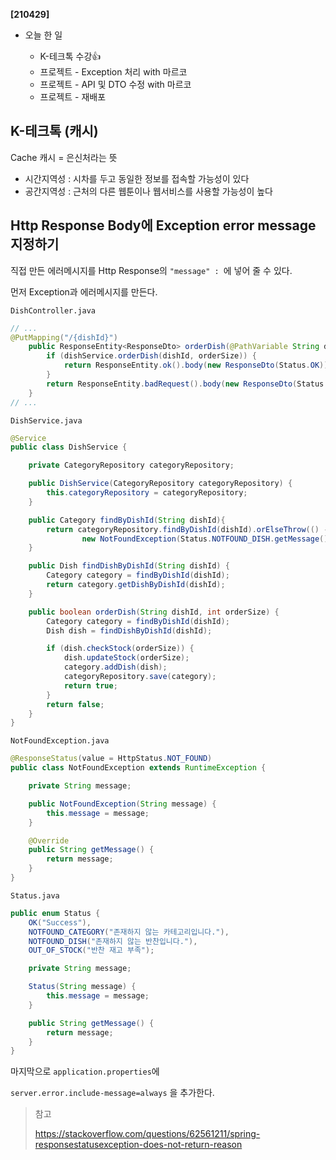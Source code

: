 **[210429]**



- 오늘 한 일

  - K-테크톡 수강👍
  - 프로젝트 - Exception 처리 with 마르코
  - 프로젝트 - API 및 DTO 수정 with 마르코
  - 프로젝트 - 재배포

  

## K-테크톡 (캐시)

Cache 캐시 = 은신처라는 뜻

- 시간지역성 :  시차를 두고 동일한 정보를 접속할 가능성이 있다
- 공간지역성 : 근처의 다른 웹툰이나 웹서비스를 사용할 가능성이 높다



## Http Response Body에 Exception error message 지정하기

직접 만든 에러메시지를 Http Response의 `"message" : `에 넣어 줄 수 있다.

먼저 Exception과 에러메시지를 만든다.

`DishController.java`

```java
// ...
@PutMapping("/{dishId}")
    public ResponseEntity<ResponseDto> orderDish(@PathVariable String dishId, @RequestParam("count") int orderSize) {
        if (dishService.orderDish(dishId, orderSize)) {
            return ResponseEntity.ok().body(new ResponseDto(Status.OK));
        }
        return ResponseEntity.badRequest().body(new ResponseDto(Status.OUT_OF_STOCK));
    }
// ... 
```

`DishService.java`

```java
@Service
public class DishService {

    private CategoryRepository categoryRepository;

    public DishService(CategoryRepository categoryRepository) {
        this.categoryRepository = categoryRepository;
    }

    public Category findByDishId(String dishId){
        return categoryRepository.findByDishId(dishId).orElseThrow(() ->
                new NotFoundException(Status.NOTFOUND_DISH.getMessage()));
    }

    public Dish findDishByDishId(String dishId) {
        Category category = findByDishId(dishId);
        return category.getDishByDishId(dishId);
    }

    public boolean orderDish(String dishId, int orderSize) {
        Category category = findByDishId(dishId);
        Dish dish = findDishByDishId(dishId);

        if (dish.checkStock(orderSize)) {
            dish.updateStock(orderSize);
            category.addDish(dish);
            categoryRepository.save(category);
            return true;
        }
        return false;
    }
}
```

`NotFoundException.java`

```java
@ResponseStatus(value = HttpStatus.NOT_FOUND)
public class NotFoundException extends RuntimeException {

    private String message;

    public NotFoundException(String message) {
        this.message = message;
    }

    @Override
    public String getMessage() {
        return message;
    }
}
```

`Status.java`

```java
public enum Status {
    OK("Success"),
    NOTFOUND_CATEGORY("존재하지 않는 카테고리입니다."),
    NOTFOUND_DISH("존재하지 않는 반찬입니다."),
    OUT_OF_STOCK("반찬 재고 부족");

    private String message;

    Status(String message) {
        this.message = message;
    }

    public String getMessage() {
        return message;
    }
}
```

마지막으로 `application.properties`에 

`server.error.include-message=always` 을 추가한다.

> 참고
>
> https://stackoverflow.com/questions/62561211/spring-responsestatusexception-does-not-return-reason

